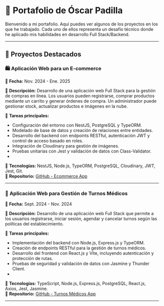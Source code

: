 
# 🚀 Portafolio de Óscar Padilla  

Bienvenido a mi portafolio. Aquí puedes ver algunos de los proyectos en los que he trabajado. Cada uno de ellos representa un desafío técnico donde he aplicado mis habilidades en desarrollo Full Stack/Backend.

---

## 📌 Proyectos Destacados  

### 🛍️ **Aplicación Web para un E-commerce**  
📆 **Fecha:** Nov. 2024 - Ene. 2025  

🔹 **Descripción:** Desarrollo de una aplicación web Full Stack para la gestión de compras en línea. Los usuarios pueden registrarse, comprar productos mediante un carrito y generar órdenes de compra. Un administrador puede gestionar stock, actualizar productos e imágenes en la nube.  

🔹 **Tareas principales:**  

   - Configuración del entorno con NestJS, PostgreSQL y TypeORM.  
   - Modelado de base de datos y creación de relaciones entre entidades.  
   - Desarrollo del backend con endpoints RESTful, autenticación JWT y control de acceso basado en roles.  
   - Integración de Cloudinary para gestión de imágenes.  
   - Pruebas unitarias con Jest y validación de datos con Class-Validator.
   - 
🔹 **Tecnologías:** NestJS, Node.js, TypeORM, PostgreSQL, Cloudinary, JWT, Jest, Git.  
🔗 **Repositorio:** [GitHub - Ecommerce App](https://github.com/OAPadillaHerrera/ecommerce-app)  

---

### 🏥 **Aplicación Web para Gestión de Turnos Médicos**  
📆 **Fecha:** Sept. 2024 - Nov. 2024  

🔹 **Descripción:** Desarrollo de una aplicación web Full Stack que permite a los usuarios registrarse, iniciar sesión, agendar y cancelar turnos según las políticas del establecimiento.  

🔹 **Tareas principales:**  

   - Implementación del backend con Node.js, Express.js y TypeORM.  
   - Creación de endpoints RESTful para la gestión de turnos médicos.  
   - Desarrollo del frontend con React.js y Vite, incluyendo autenticación y protección de rutas.  
   - Pruebas de seguridad y validación de datos con Jasmine y Thunder Client.
   -   
🔹 **Tecnologías:** TypeScript, Node.js, Express.js, PostgreSQL, React.js, Axios, Jest, Jasmine.  
🔗 **Repositorio:** [GitHub - Turnos Médicos App](https://github.com/OAPadillaHerrera/turnos-medicos-app)  

---



